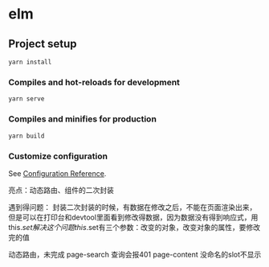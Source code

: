 # elm

## Project setup
```
yarn install
```

### Compiles and hot-reloads for development
```
yarn serve
```

### Compiles and minifies for production
```
yarn build
```

### Customize configuration
See [Configuration Reference](https://cli.vuejs.org/config/).

亮点：动态路由、组件的二次封装

遇到得问题：
封装二次封装的时候，有数据在修改之后，不能在页面渲染出来，但是可以在打印台和devtool里面看到修改得数据，因为数据没有得到响应式，用this.$set解决这个问题
this.$set有三个参数：改变的对象，改变对象的属性，要修改完的值

动态路由，未完成
page-search 查询会报401
page-content 没命名的slot不显示

